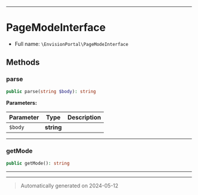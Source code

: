 ***

# PageModeInterface





* Full name: `\EnvisionPortal\PageModeInterface`



## Methods


### parse



```php
public parse(string $body): string
```








**Parameters:**

| Parameter | Type | Description |
|-----------|------|-------------|
| `$body` | **string** |  |





***

### getMode



```php
public getMode(): string
```












***


***
> Automatically generated on 2024-05-12
